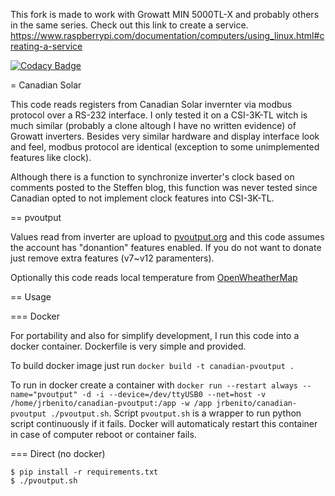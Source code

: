 This fork is made to work with Growatt MIN 5000TL-X and probably others in the same series.
Check out this link to create a service. https://www.raspberrypi.com/documentation/computers/using_linux.html#creating-a-service

[![Codacy Badge](https://api.codacy.com/project/badge/Grade/1a8b27961c904e8093f5adaa40ca8e8f)](https://app.codacy.com/app/jrbenito/canadianSolar-pvoutput?utm_source=github.com&utm_medium=referral&utm_content=jrbenito/canadianSolar-pvoutput&utm_campaign=Badge_Grade_Dashboard)

= Canadian Solar

This code reads registers from Canadian Solar invernter via modbus protocol over a RS-232 interface. 
I only tested it on a CSI-3K-TL witch is much similar (probably a clone altough I have no written evidence)
of Growatt inverters. Besides very similar hardware and display interface look and feel, modbus protocol are identical
(exception to some unimplemented features like clock).

Although there is a function to synchronize inverter's clock based on comments posted to the Steffen blog, this function 
was never tested since Canadian opted to not implement clock features into CSI-3K-TL.

== pvoutput

Values read from inverter are upload to [pvoutput.org](https://pvoutput.org) and this code assumes the account has "donantion" features enabled.
If you do not want to donate just remove extra features (v7~v12 paramenters).

Optionally this code reads local temperature from [OpenWheatherMap](https://openweathermap.org)

== Usage

=== Docker
 
For portability and also for simplify development, I run this code into a docker container. Dockerfile is very simple and provided.

To build docker image just run `docker build -t canadian-pvoutput .`

To run in docker create a container with `docker run --restart always --name="pvoutput" -d -i --device=/dev/ttyUSB0 --net=host -v /home/jrbenito/canadian-pvoutput:/app -w /app jrbenito/canadian-pvoutput ./pvoutput.sh`. Script `pvoutput.sh` is a wrapper to run python script continuously if it fails. Docker will automaticaly restart this container in case of computer reboot or container fails.

=== Direct (no docker)

```
$ pip install -r requirements.txt
$ ./pvoutput.sh
```
